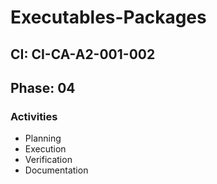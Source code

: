 # Executables-Packages

## CI: CI-CA-A2-001-002
## Phase: 04

### Activities
- Planning
- Execution
- Verification
- Documentation
